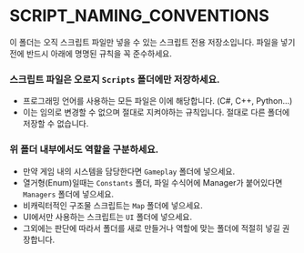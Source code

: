 # SCRIPT_NAMING_CONVENTIONS
이 폴더는 오직 스크립트 파일만 넣을 수 있는 스크립트 전용 저장소입니다. 파일을 넣기 전에 반드시 아래에 명명된 규칙을 꼭 준수하세요.

### 스크립트 파일은 오로지 `Scripts` 폴더에만 저장하세요.
- 프로그래밍 언어를 사용하는 모든 파일은 이에 해당합니다. (C#, C++, Python...)
- 이는 임의로 변경할 수 없으며 절대로 지켜야하는 규칙입니다. 절대로 다른 폴더에 저장할 수 없습니다.

### 위 폴더 내부에서도 역할을 구분하세요.
- 만약 게임 내의 시스템을 담당한다면 `Gameplay` 폴더에 넣으세요.
- 열거형(Enum)일때는 `Constants` 폴더, 파일 수식어에 Manager가 붙어있다면 `Managers` 폴더에 넣으세요. 
- 비캐릭터적인 구조물 스크립트는 `Map` 폴더에 넣으세요.
- UI에서만 사용하는 스크립트는 `UI` 폴더에 넣으세요.
- 그외에는 판단에 따라서 폴더를 새로 만들거나 역할에 맞는 폴더에 적절히 넣길 권장합니다.